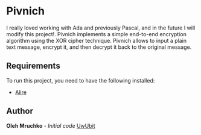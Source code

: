 # Pivnich

I really loved working with Ada and previously Pascal, and in the future I will modify this project!.
Pivnich implements a simple end-to-end encryption algorithm using the XOR cipher technique.
Pivnich allows to input a plain text message, encrypt it, and then decrypt it back to the original message.

## Requirements

To run this project, you need to have the following installed:

- [Alire](https://alire.ada.dev)

## Author
**Oleh Mruchko** - *Initial code* [UwUbit](https://github.com/UwUbit)

